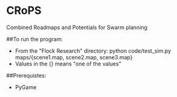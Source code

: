 CRoPS
=====

Combined Roadmaps and Potentials for Swarm planning

##To run the program:
* From the "Flock Research" directory:
	python code/test_sim.py maps/{scene1.map, scene2.map, scene3.map}
* Values in the {} means "one of the values"

##Prerequistes:
* PyGame
